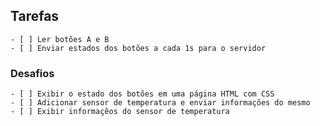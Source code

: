 ## Tarefas 

    - [ ] Ler botões A e B
    - [ ] Enviar estados dos botões a cada 1s para o servidor

### Desafios
    - [ ] Exibir o estado dos botões em uma página HTML com CSS
    - [ ] Adicionar sensor de temperatura e enviar informações do mesmo
    - [ ] Exibir informaçẽos do sensor de temperatura 